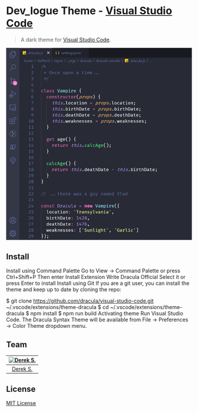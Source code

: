 # Dev_logue Theme -  [Visual Studio Code](http://code.visualstudio.com)

> A dark theme for [Visual Studio Code](http://code.visualstudio.com).

![Screenshot](https://raw.githubusercontent.com/dracula/visual-studio-code/master/screenshot.png)

## Install

Install using Command Palette
Go to View -> Command Palette or press Ctrl+Shift+P
Then enter Install Extension
Write Dracula Official
Select it or press Enter to install
Install using Git
If you are a git user, you can install the theme and keep up to date by cloning the repo:

$ git clone https://github.com/dracula/visual-studio-code.git ~/.vscode/extensions/theme-dracula
$ cd ~/.vscode/extensions/theme-dracula
$ npm install
$ npm run build
Activating theme
Run Visual Studio Code. The Dracula Syntax Theme will be available from File -> Preferences -> Color Theme dropdown menu.


## Team

[![Derek S.](https://avatars3.githubusercontent.com/u/5240018?v=3&s=70)](https://github.com/dsifford) |
:---: |
[Derek S.](https://github.com/dsifford) |


## License

[MIT License](./LICENSE)
